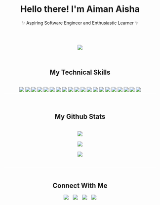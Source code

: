 
<div align="center">
<h1> Hello there! I'm Aiman Aisha </h1>
<p>✨ Aspiring Software Engineer and Enthusiastic Learner ✨ </p>
<br> <br>
  <p align="center"> <img src="https://komarev.com/ghpvc/?username=aimanaisha&label=Profile%20views&color=fe428e&style=flat"/> </p>
  
<br>
<h2 ><b>My Technical Skills</b></h2>

<br/>
  <img src="https://img.shields.io/badge/HTML5-E34F26?style=for-the-badge&logo=html5&logoColor=white"/>
<img src="https://img.shields.io/badge/CSS3-1572B6?style=for-the-badge&logo=css3&logoColor=white"/>
  <img src="https://img.shields.io/badge/tailwindcss-%2338B2AC.svg?style=for-the-badge&logo=tailwind-css&logoColor=white"/>
  <img src="https://img.shields.io/badge/Bootstrap-563D7C?style=for-the-badge&logo=bootstrap&logoColor=white"/>
  <img src="https://img.shields.io/badge/jupyter-%23FA0F00.svg?style=for-the-badge&logo=jupyter&logoColor=white"/>
 <img src="https://img.shields.io/badge/JavaScript-F7DF1E?style=for-the-badge&logo=javascript&logoColor=black"/>
  <img src="https://img.shields.io/badge/python-3670A0?style=for-the-badge&logo=python&logoColor=ffdd54"/>         
  <img src="https://img.shields.io/badge/Firebase-039BE5?style=for-the-badge&logo=Firebase&logoColor=white"/>         
  <img src="https://img.shields.io/badge/scikit--learn-%23F7931E.svg?style=for-the-badge&logo=scikit-learn&logoColor=white"/> 
  <img src="https://img.shields.io/badge/C-00599C?style=for-the-badge&logo=c&logoColor=white"/>
  <img src="https://img.shields.io/badge/C%2B%2B-00599C?style=for-the-badge&logo=c%2B%2B&logoColor=white"/>
  <img src="https://img.shields.io/badge/npm-CB3837?style=for-the-badge&logo=npm&logoColor=white"/>
  <img src="https://img.shields.io/badge/React-20232A?style=for-the-badge&logo=react&logoColor=61DAFB"/>
  <img src="https://img.shields.io/badge/React_Router-CA4245?style=for-the-badge&logo=react-router&logoColor=white"/>
  <img src="https://img.shields.io/badge/Git-F05032?style=for-the-badge&logo=git&logoColor=white"/>
  <img src="https://img.shields.io/badge/Next.js-000000.svg?style=for-the-badge&logo=nextdotjs&logoColor=white"/>
  <img src="https://img.shields.io/badge/Postman-FF6C37?style=for-the-badge&logo=Postman&logoColor=white"/>
  <img src="https://img.shields.io/badge/Linux-FCC624?style=for-the-badge&logo=linux&logoColor=black"/>
  <img src="https://img.shields.io/badge/Figma-F24E1E?style=for-the-badge&logo=figma&logoColor=white"/>
  <img src="https://img.shields.io/badge/Canva-%2300C4CC.svg?&style=for-the-badge&logo=Canva&logoColor=white"/>
</div>
<div style="height:1px;width:98%;background-color:white;margin-left:1%"></div>
<br/>
<br/>
<div align="center">
<h2 ><b>My Github Stats</b></h2>
<br/>

<img align="center" src="https://github-readme-streak-stats.herokuapp.com/?user=aimanaisha&theme=dark&hide_border:true&theme=radical" />
<br/>

<br/>

<img align="center" src="https://github-readme-stats.vercel.app/api?username=aimanaisha&show_icons=true&theme=radical" />
<br/>

<br/>

<img align="center" src="https://github-readme-stats.vercel.app/api/top-langs/?username=aimanaisha&layout=compact&theme=radical" />
</div>
<br>
<br/>

<div style="height:1px;width:98%;background-color:white;margin-left:1%"></div>
<br>


<div align="center">
<h2 ><b>Connect With Me</b></h2>
  </div>
<div align="center">

<a href="https://www.linkedin.com/in/aiman-aisha-84a932220/"><img src="https://img.shields.io/badge/LinkedIn-0077B5?style=for-the-badge&logo=linkedin&logoColor=white" style="padding-right:2%"/></a>  <a href="https://www.facebook.com/profile.php?id=100076536582236"><img src="https://img.shields.io/badge/Facebook-1877F2?style=for-the-badge&logo=facebook&logoColor=white" style="padding-right:2%"/></a> <a href="https://www.instagram.com/aimanaisha/"><img src="https://img.shields.io/badge/Instagram-E4405F?style=for-the-badge&logo=instagram&logoColor=white" style="padding-right:2%"/></a> <a href="mailto:aimanaisha851@gmail.com"><img src="https://img.shields.io/badge/Gmail-D14836?style=for-the-badge&logo=gmail&logoColor=white"/></a>


 </div>

</div>
